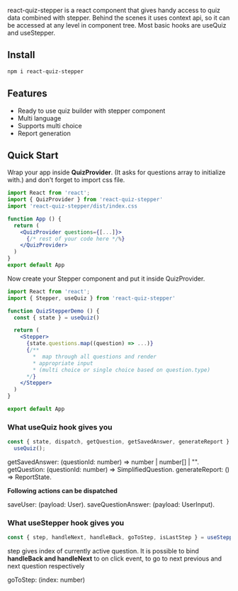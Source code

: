 react-quiz-stepper is a react component that gives handy access to quiz data
combined with stepper. Behind the scenes it uses context api, so it can be accessed
at any level in component tree. Most basic hooks are useQuiz and useStepper.

## Install

```sh
npm i react-quiz-stepper
```

## Features

<ul>
<li>Ready to use quiz builder with stepper component</li>
<li>Multi language</li>
<li>Supports multi choice</li>
<li>Report generation</li>
</ul>

## Quick Start

Wrap your app inside **QuizProvider**. (It asks for questions array to initialize with.)
and don't forget to import css file.

```jsx
import React from 'react';
import { QuizProvider } from 'react-quiz-stepper'
import 'react-quiz-stepper/dist/index.css

function App () {
  return (
    <QuizProvider questions={[...]}>
      {/* rest of your code here */%}
    </QuizProvider>
  )
}
export default App
```

Now create your Stepper component and put it inside QuizProvider.

```jsx
import React from 'react';
import { Stepper, useQuiz } from 'react-quiz-stepper'

function QuizStepperDemo () {
  const { state } = useQuiz()

  return (
    <Stepper>
      {state.questions.map((question) => ...)}
      {/**
        *  map through all questions and render
        * appropriate input
        * (multi choice or single choice based on question.type)
      */}
    </Stepper>
  )
}

export default App
```

### What useQuiz hook gives you

```js
const { state, dispatch, getQuestion, getSavedAnswer, generateReport } =
  useQuiz();
```

getSavedAnswer: (questionId: number) => number | number[] | "".
getQuestion: (questionId: number) => SimplifiedQuestion.
generateReport: () => ReportState.

**Following actions can be dispatched**

saveUser: (payload: User).
saveQuestionAnswer: (payload: UserInput).

### What useStepper hook gives you

```js
const { step, handleNext, handleBack, goToStep, isLastStep } = useStepper();
```

step gives index of currently active question.
It is possible to bind **handleBack and handleNext** to on click event, to go to next previous and next question respectively

goToStep: (index: number)
